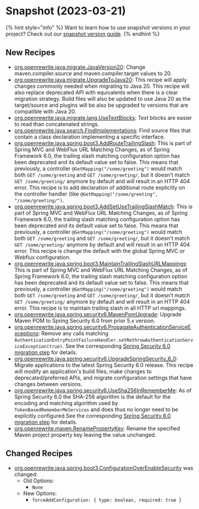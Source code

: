 # Snapshot (2023-03-21)

{% hint style="info" %}
Want to learn how to use snapshot versions in your project? Check out our [snapshot version guide](/reference/snapshot-instructions.md).
{% endhint %}

## New Recipes
* [org.openrewrite.java.migrate.JavaVersion20](https://docs.openrewrite.org/reference/recipes/java/migrate/javaversion20): Change maven.compiler.source and maven.compiler.target values to 20. 
* [org.openrewrite.java.migrate.UpgradeToJava20](https://docs.openrewrite.org/reference/recipes/java/migrate/upgradetojava20): This recipe will apply changes commonly needed when migrating to Java 20. This recipe will also replace deprecated API with equivalents when there is a clear migration strategy. Build files will also be updated to use Java 20 as the target/source and plugins will be also be upgraded to versions that are compatible with Java 20. 
* [org.openrewrite.java.migrate.lang.UseTextBlocks](https://docs.openrewrite.org/reference/recipes/java/migrate/lang/usetextblocks): Text blocks are easier to read than concatenated strings. 
* [org.openrewrite.java.search.FindImplementations](https://docs.openrewrite.org/reference/recipes/java/search/findimplementations): Find source files that contain a class declaration implementing a specific interface. 
* [org.openrewrite.java.spring.boot3.AddRouteTrailingSlash](https://docs.openrewrite.org/reference/recipes/java/spring/boot3/addroutetrailingslash): This is part of Spring MVC and WebFlux URL Matching Changes, as of Spring Framework 6.0, the trailing slash matching configuration option has been deprecated and its default value set to false. This means that previously, a controller `@GetMapping("/some/greeting")` would match both `GET /some/greeting` and `GET /some/greeting/`, but it doesn't match `GET /some/greeting/` anymore by default and will result in an HTTP 404 error. This recipe is to add declaration of additional route explicitly on the controller handler (like `@GetMapping("/some/greeting", "/some/greeting/")`. 
* [org.openrewrite.java.spring.boot3.AddSetUseTrailingSlashMatch](https://docs.openrewrite.org/reference/recipes/java/spring/boot3/addsetusetrailingslashmatch): This is part of Spring MVC and WebFlux URL Matching Changes, as of Spring Framework 6.0, the trailing slash matching configuration option has been deprecated and its default value set to false. This means that previously, a controller `@GetMapping("/some/greeting")` would match both `GET /some/greeting` and `GET /some/greeting/`, but it doesn't match `GET /some/greeting/` anymore by default and will result in an HTTP 404 error. This recipe is change the default with the global Spring MVC or Webflux configuration. 
* [org.openrewrite.java.spring.boot3.MaintainTrailingSlashURLMappings](https://docs.openrewrite.org/reference/recipes/java/spring/boot3/maintaintrailingslashurlmappings): This is part of Spring MVC and WebFlux URL Matching Changes, as of Spring Framework 6.0, the trailing slash matching configuration option has been deprecated and its default value set to false. This means that previously, a controller `@GetMapping("/some/greeting")` would match both `GET /some/greeting` and `GET /some/greeting/`, but it doesn't match `GET /some/greeting/` anymore by default and will result in an HTTP 404 error. This recipe is to maintain trailing slash in all HTTP url mappings. 
* [org.openrewrite.java.spring.security6.MavenPomUpgrade](https://docs.openrewrite.org/reference/recipes/java/spring/security6/mavenpomupgrade): Upgrade Maven POM to Spring Security 6.0 from prior 5.x version. 
* [org.openrewrite.java.spring.security6.PropagateAuthenticationServiceExceptions](https://docs.openrewrite.org/reference/recipes/java/spring/security6/propagateauthenticationserviceexceptions): Remove any calls matching `AuthenticationEntryPointFailureHandler.setRethrowAuthenticationServiceException(true)`. See the corresponding [Spring Security 6.0 migration step](https://docs.spring.io/spring-security/reference/6.0.0/migration/servlet/authentication.html#_propagate_authenticationserviceexceptions) for details. 
* [org.openrewrite.java.spring.security6.UpgradeSpringSecurity_6_0](https://docs.openrewrite.org/reference/recipes/java/spring/security6/upgradespringsecurity_6_0): Migrate applications to the latest Spring Security 6.0 release. This recipe will modify an application's build files, make changes to deprecated/preferred APIs, and migrate configuration settings that have changes between versions. 
* [org.openrewrite.java.spring.security6.UseSha256InRememberMe](https://docs.openrewrite.org/reference/recipes/java/spring/security6/usesha256inrememberme): As of Spring Security 6.0 the SHA-256 algorithm is the default for the encoding and matching algorithm used by `TokenBasedRememberMeServices` and does thus no longer need to be explicitly configured.See the corresponding [Spring Security 6.0 migration step](https://docs.spring.io/spring-security/reference/6.0.0/migration/servlet/authentication.html#servlet-opt-in-sha256-rememberme) for details. 
* [org.openrewrite.maven.RenamePropertyKey](https://docs.openrewrite.org/reference/recipes/maven/renamepropertykey): Rename the specified Maven project property key leaving the value unchanged. 

## Changed Recipes
* [org.openrewrite.java.spring.boot3.ConfigurationOverEnableSecurity](https://docs.openrewrite.org/reference/recipes/java/spring/boot3/configurationoverenablesecurity) was changed:
  * Old Options:
    * `None`
  * New Options:
    * `forceAddConfiguration: { type: boolean, required: true }`
